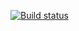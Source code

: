 [![Build status](https://ci.appveyor.com/api/projects/status/wiruleay8i2kggtq?svg=true)](https://ci.appveyor.com/project/Sergl82/ajs-containers-map)